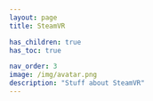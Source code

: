 ```yaml
---
layout: page
title: SteamVR

has_children: true
has_toc: true

nav_order: 3
image: /img/avatar.png
description: "Stuff about SteamVR"
---
```

